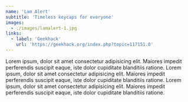 ```yaml
---
name: 'Lam Alert'
subtitle: 'Timeless keycaps for everyone'
images:
  - ./images/lamalert-1.jpg
links:
  - label: 'Geekhack'
    url: 'https://geekhack.org/index.php?topic=117151.0'
---
```


Lorem ipsum, dolor sit amet consectetur adipisicing elit. Maiores impedit perferendis suscipit eaque, iste dolor cupiditate blanditiis ratione. Lorem ipsum, dolor sit amet consectetur adipisicing elit. Maiores impedit perferendis suscipit eaque, iste dolor cupiditate blanditiis ratione. Lorem ipsum, dolor sit amet consectetur adipisicing elit. Maiores impedit perferendis suscipit eaque, iste dolor cupiditate blanditiis ratione.
